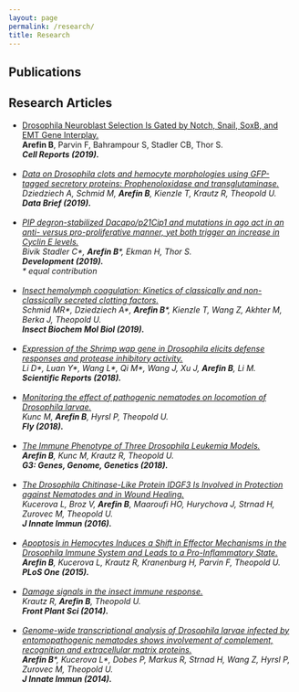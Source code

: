 ```yaml
---
layout: page
permalink: /research/
title: Research
---
```


<h2>Publications</h2>
<h2>Research Articles</h2>
<ul>
	<li>
		<a href="https://www.ncbi.nlm.nih.gov/pubmed/31825841">	<div class="color-button">Drosophila Neuroblast Selection Is Gated by Notch, Snail, SoxB, and EMT Gene Interplay.</div></a><b>Arefin B</b>, Parvin F, Bahrampour S, Stadler CB, Thor S.<br><i>
	<b>Cell Reports (2019).</b>
  
  
  </li><br>
	<li>
		<a href="https://www.ncbi.nlm.nih.gov/pubmed/31367663">	<div class="color-button">Data on Drosophila clots and hemocyte morphologies using GFP-tagged secretory proteins: Prophenoloxidase and transglutaminase.</div></a>
	Dziedziech A, Schmid M, <b>Arefin B</b>, Kienzle T, Krautz R, Theopold U.<br><i>
	<b>Data Brief (2019).</b>
	
  </li><br>
	<li>
	<a href="https://www.ncbi.nlm.nih.gov/pubmed/31289041">	<div class="color-button">PIP degron-stabilized Dacapo/p21Cip1 and mutations in ago act in an anti- versus pro-proliferative manner, yet both trigger an increase in Cyclin E levels.</div></a>
	Bivik Stadler C*, <b>Arefin B</b>*, Ekman H, Thor S.<br><i>
	<b>Development (2019).</b><br>
	* equal contribution

</li><br>
<li>
	<a href="https://www.ncbi.nlm.nih.gov/pubmed/30974174">	<div class="color-button">Insect hemolymph coagulation: Kinetics of classically and non-classically secreted clotting factors.</div></a>
	Schmid MR*, Dziedziech A*, <b>Arefin B</b>*, Kienzle T, Wang Z, Akhter M, Berka J, Theopold U.<br><i>
	<b>Insect Biochem Mol Biol (2019).</b>	
	
 </li><br>
	<li>
	<a href="https://www.ncbi.nlm.nih.gov/pubmed/29884877">	<div class="color-button">Expression of the Shrimp wap gene in Drosophila elicits defense responses and protease inhibitory activity.</div></a>
	Li D*, Luan Y*, Wang L*, Qi M*, Wang J, Xu J, <b>Arefin B</b>, Li M.<br><i>
	<b>Scientific Reports (2018).</b>
	
</li><br>
	<li>
	<a href="https://www.ncbi.nlm.nih.gov/pubmed/28631995">	<div class="color-button">Monitoring the effect of pathogenic nematodes on locomotion of Drosophila larvae.</div></a>
	Kunc M, <b>Arefin B</b>, Hyrsl P, Theopold U.<br><i>
	<b>Fly (2018).</b>
	
</li><br>
	<li>
	<a href="https://www.ncbi.nlm.nih.gov/pubmed/28476910">	<div class="color-button">The Immune Phenotype of Three Drosophila Leukemia Models.</div></a>
	<b>Arefin B</b>, Kunc M, Krautz R, Theopold U.<br><i>
	<b>G3: Genes, Genome, Genetics (2018).</b>
	
	
</li><br>
	<li>
	<a href="https://www.ncbi.nlm.nih.gov/pubmed/26694862">	<div class="color-button">The Drosophila Chitinase-Like Protein IDGF3 Is Involved in Protection against Nematodes and in Wound Healing.</div></a>
	Kucerova L, Broz V, <b>Arefin B</b>, Maaroufi HO, Hurychova J, Strnad H, Zurovec M, Theopold U.<br><i>
	<b>J Innate Immun (2016).</b>
	
	
</li><br>
	<li>
	<a href="https://www.ncbi.nlm.nih.gov/pubmed/26322507">	<div class="color-button">Apoptosis in Hemocytes Induces a Shift in Effector Mechanisms in the Drosophila Immune System and Leads to a Pro-Inflammatory State.</div></a>
	<b>Arefin B</b>, Kucerova L, Krautz R, Kranenburg H, Parvin F, Theopold U.<br><i>
	<b>PLoS One (2015).</b>
	
	
</li><br>
	<li>
	<a href="https://www.ncbi.nlm.nih.gov/pubmed/25071815">	<div class="color-button">Damage signals in the insect immune response.</div></a>
	Krautz R, <b>Arefin B</b>, Theopold U.<br><i>
	<b>Front Plant Sci (2014).</b>	
	
	
</li><br>
	<li>
	<a href="https://www.ncbi.nlm.nih.gov/pubmed/23988573">	<div class="color-button">Genome-wide transcriptional analysis of Drosophila larvae infected by entomopathogenic nematodes shows involvement of complement, recognition and extracellular matrix proteins.</div></a>
	<b>Arefin B</b>*, Kucerova L*, Dobes P, Markus R, Strnad H, Wang Z, Hyrsl P, Zurovec M, Theopold U.<br><i>
	<b>J Innate Immun (2014).</b>	
	
	
	
	
